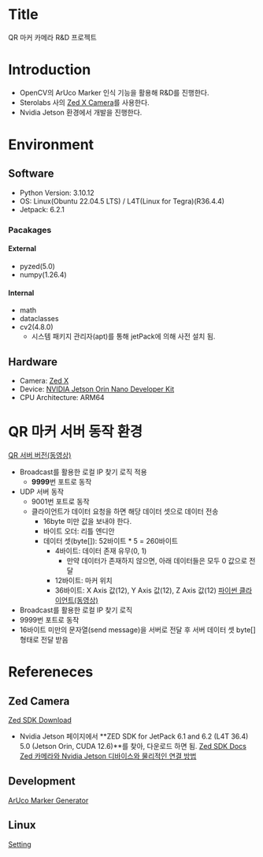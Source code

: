 # Title
QR 마커 카메라 R&D 프로젝트

# Introduction
- OpenCV의 ArUco Marker 인식 기능을 활용해 R&D를 진행한다.
- Sterolabs 사의 [Zed X Camera](https://www.stereolabs.com/en-kr/store/products/zed-x-stereo-camera)를 사용한다.
- Nvidia Jetson 환경에서 개발을 진행한다.

# Environment
## Software
- Python Version: 3.10.12 
- OS: Linux(Obuntu 22.04.5 LTS) / L4T(Linux for Tegra)(R36.4.4)
- Jetpack: 6.2.1
### Pacakages
#### External
- pyzed(5.0)
- numpy(1.26.4)
#### Internal
- math
- dataclasses
- cv2(4.8.0)
    - 시스템 패키지 관리자(apt)를 통해 jetPack에 의해 사전 설치 됨.
## Hardware
- Camera: [Zed X](https://www.stereolabs.com/en-kr/store/products/zed-x-stereo-camera)
- Device: [NVIDIA Jetson Orin Nano Developer Kit](https://www.nvidia.com/en-us/autonomous-machines/embedded-systems/jetson-orin/nano-super-developer-kit/)
- CPU Architecture: ARM64

# QR 마커 서버 동작 환경

[QR 서버 버전(동영상)](https://drive.google.com/file/d/1ZapBdnMDqIu2dd6qPZs1M8eKOyYbKVMQ/view?usp=sharing)
- Broadcast를 활용한 로컬 IP 찾기 로직 적용
   - **9999**번 포트로 동작
- UDP 서버 동작
   - 9001번 포트로 동작
   - 클라이언트가 데이터 요청을 하면 해당 데이터 셋으로 데이터 전송
      - 16byte 미만 값을 보내야 한다.
      - 바이트 오더: 리틀 엔디안
      - 데이터 셋(byte[]): 52바이트 * 5 = 260바이트
         - 4바이트: 데이터 존재 유무(0, 1)
            - 만약 데이터가 존재하지 않으면, 아래 데이터들은 모두 0 값으로 전달
         - 12바이트: 마커 위치
         - 36바이트: X Axis 값(12), Y Axis 값(12), Z Axis 값(12)
[파이썬 클라이언트(동영상)](https://drive.google.com/file/d/1Qcn1sj8csFSdYuoJL9s6zLIP6NwAup-X/view?usp=sharing)
- Broadcast를 활용한 로컬 IP 찾기 로직
- 9999번 포트로 동작
- 16바이트 미만의 문자열(send message)을 서버로 전달  후 서버 데이터 셋 byte[] 형태로 전달 받음

# Refereneces
## Zed Camera
[Zed SDK Download](https://www.stereolabs.com/en-kr/developers/release)
- Nvidia Jetson 페이지에서 **ZED SDK for JetPack 6.1 and 6.2 (L4T 36.4) 5.0 (Jetson Orin, CUDA 12.6)**를 찾아, 다운로드 하면 됨.
[Zed SDK Docs](https://www.stereolabs.com/docs)
[Zed 카메라와 Nvidia Jetson 디바이스와 물리적인 연결 방법](https://www.stereolabs.com/docs/embedded/zed-link/mono-jetson-orin-nano-devkit-setup)
## Development
[ArUco Marker Generator](https://chev.me/arucogen/)
## Linux
[Setting](https://drive.google.com/drive/folders/17sdCqwlKatiwnEhSNNZFgLtwJwxvsXKn?usp=sharing)
